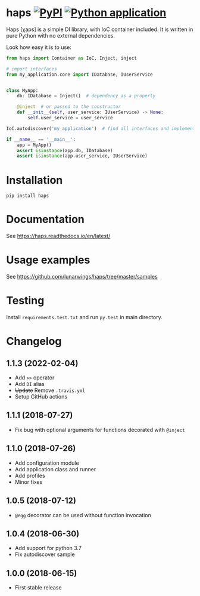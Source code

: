 # haps [![PyPI](https://badge.fury.io/py/haps.png)](https://pypi.python.org/pypi/haps/) [![Python application](https://github.com/lunarwings/haps/actions/workflows/python-app.yml/badge.svg?branch=master)](https://github.com/lunarwings/haps/actions/workflows/python-app.yml)
Haps [χaps] is a simple DI library, with IoC container included. It is written in pure Python with no external dependencies.

Look how easy it is to use:

```python
from haps import Container as IoC, Inject, inject

# import interfaces
from my_application.core import IDatabase, IUserService


class MyApp:
    db: IDatabase = Inject()  # dependency as a property

    @inject  # or passed to the constructor
    def __init__(self, user_service: IUserService) -> None:
        self.user_service = user_service

IoC.autodiscover('my_application')  # find all interfaces and implementations

if __name__ == '__main__':
    app = MyApp()
    assert isinstance(app.db, IDatabase)
    assert isinstance(app.user_service, IUserService)
```

# Installation

    pip install haps

# Documentation

See https://haps.readthedocs.io/en/latest/

# Usage examples

See https://github.com/lunarwings/haps/tree/master/samples

# Testing

Install `requirements.test.txt` and run `py.test` in main directory.

# Changelog

## 1.1.3 (2022-02-04)
- Add `>>` operator
- Add `DI` alias
- ~~Update~~ Remove `.travis.yml`
- Setup GitHub actions

## 1.1.1 (2018-07-27)
- Fix bug with optional arguments for functions decorated with `@inject`

## 1.1.0 (2018-07-26)
- Add configuration module
- Add application class and runner
- Add profiles
- Minor fixes

## 1.0.5 (2018-07-12)
- `@egg` decorator can be used without function invocation

## 1.0.4 (2018-06-30)
- Add support for python 3.7
- Fix autodiscover sample

## 1.0.0 (2018-06-15)
- First stable release

